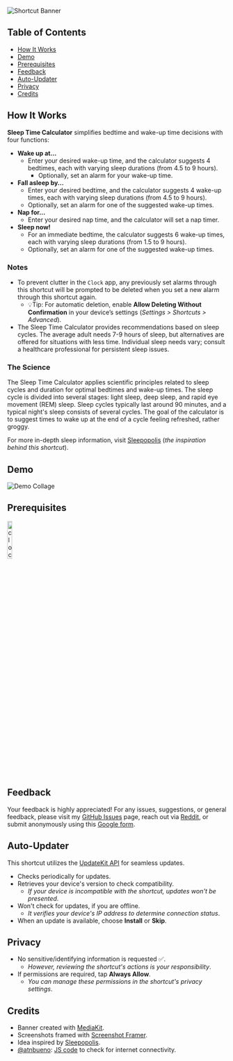 ![Shortcut Banner](https://i.imgur.com/pJRwUSL.png)

## Table of Contents

-   [How It Works](#how-it-works)
-   [Demo](#demo)
-   [Prerequisites](#prerequisites)
-   [Feedback](#feedback)
-   [Auto-Updater](#auto-updater)
-   [Privacy](#privacy)
-   [Credits](#credits)

## How It Works

**Sleep Time Calculator** simplifies bedtime and wake-up time decisions with four functions:

-   **Wake up at...**
    -   Enter your desired wake-up time, and the calculator suggests 4 bedtimes, each with varying sleep durations (from 4.5 to 9 hours).
        -   Optionally, set an alarm for your wake-up time.
-   **Fall asleep by...**
    -   Enter your desired bedtime, and the calculator suggests 4 wake-up times, each with varying sleep durations (from 4.5 to 9 hours).
    -   Optionally, set an alarm for one of the suggested wake-up times.
-   **Nap for...**
    -   Enter your desired nap time, and the calculator will set a nap timer.
-   **Sleep now!**
    -   For an immediate bedtime, the calculator suggests 6 wake-up times, each with varying sleep durations (from 1.5 to 9 hours).
    -   Optionally, set an alarm for one of the suggested wake-up times.

### Notes

-   To prevent clutter in the `Clock` app, any previously set alarms through this shortcut will be prompted to be deleted when you set a new alarm through this shortcut again.
    -   💡Tip: For automatic deletion, enable **Allow Deleting Without Confirmation** in your device’s settings (_Settings > Shortcuts > Advanced_).
-   The Sleep Time Calculator provides recommendations based on sleep cycles. The average adult needs 7-9 hours of sleep, but alternatives are offered for situations with less time. Individual sleep needs vary; consult a healthcare professional for persistent sleep issues.

### The Science

The Sleep Time Calculator applies scientific principles related to sleep cycles and duration for optimal bedtimes and wake-up times. The sleep cycle is divided into several stages: light sleep, deep sleep, and rapid eye movement (REM) sleep. Sleep cycles typically last around 90 minutes, and a typical night's sleep consists of several cycles. The goal of the calculator is to suggest times to wake up at the end of a cycle feeling refreshed, rather groggy.

For more in-depth sleep information, visit [Sleepopolis](https://sleepopolis.com/calculators/sleep/) (_the inspiration behind this shortcut_).

## Demo

![Demo Collage](https://i.imgur.com/VcnBqZE.png)

## Prerequisites

<a href="https://apps.apple.com/us/app/clock/id1584215688">
	<img src="https://i.imgur.com/SCZPuGU.png" alt="clock-badge" width="14.95%"></a>

## Feedback

Your feedback is highly appreciated! For any issues, suggestions, or general feedback, please visit my [GitHub Issues](https://github.com/spenpal/AppleShortcuts/issues/new/choose) page, reach out via [Reddit](https://www.reddit.com/user/spenpal_dev), or submit anonymously using this [Google form](https://forms.gle/KdJXQhysQQj4yBtS7).

## Auto-Updater

This shortcut utilizes the [UpdateKit API](https://www.mikebeas.com/updatekit-api/v1) for seamless updates.

-   Checks periodically for updates.
-   Retrieves your device's version to check compatibility.
    -   _If your device is incompatible with the shortcut, updates won't be presented_.
-   Won't check for updates, if you are offline.
    -   _It verifies your device's IP address to determine connection status_.
-   When an update is available, choose **Install** or **Skip**.

## Privacy

-   No sensitive/identifying information is requested ✅.
    -   _However, reviewing the shortcut's actions is your responsibility_.
-   If permissions are required, tap **Always Allow**.
    -   _You can manage these permissions in the shortcut's privacy settings_.

## Credits

-   Banner created with [MediaKit](https://routinehub.co/shortcut/1911).
-   Screenshots framed with [Screenshot Framer](https://routinehub.co/shortcut/8067/).
-   Idea inspired by [Sleepopolis](https://sleepopolis.com/calculators/sleep/).
-   [@atnbueno](https://routinehub.co/user/atnbueno): [JS code](https://routinehub.co/shortcut/6758/) to check for internet connectivity.
